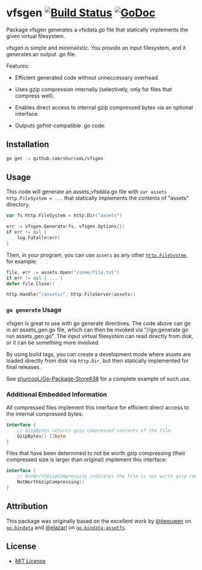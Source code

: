 # vfsgen [![Build Status](https://travis-ci.org/shurcooL/vfsgen.svg?branch=master)](https://travis-ci.org/shurcooL/vfsgen) [![GoDoc](https://godoc.org/github.com/shurcooL/vfsgen?status.svg)](https://godoc.org/github.com/shurcooL/vfsgen)

Package vfsgen generates a vfsdata.go file that statically implements the given virtual filesystem.

vfsgen is simple and minimalistic. You provide an input filesystem, and it generates an output .go file.

Features:

-	Efficient generated code without unneccessary overhead.

-	Uses gzip compression internally (selectively, only for files that compress well).

-	Enables direct access to internal gzip compressed bytes via an optional interface.

-	Outputs gofmt-compatible .go code.

Installation
------------

```bash
go get -u github.com/shurcooL/vfsgen
```

Usage
-----

This code will generate an assets_vfsdata.go file with `var assets http.FileSystem = ...` that statically implements the contents of "assets" directory.

```Go
var fs http.FileSystem = http.Dir("assets")

err := vfsgen.Generate(fs, vfsgen.Options{})
if err != nil {
	log.Fatalln(err)
}
```

Then, in your program, you can use `assets` as any other [`http.FileSystem`](https://godoc.org/net/http#FileSystem), for example:

```Go
file, err := assets.Open("/some/file.txt")
if err != nil { ... }
defer file.Close()
```

```Go
http.Handle("/assets/", http.FileServer(assets))
```

### `go generate` Usage

vfsgen is great to use with go generate directives. The code above can go in an assets_gen.go file, which can then be invoked via "//go:generate go run assets_gen.go". The input virtual filesystem can read directly from disk, or it can be something more involved.

By using build tags, you can create a development mode where assets are loaded directly from disk via `http.Dir`, but then statically implemented for final releases.

See [shurcooL/Go-Package-Store#38](https://github.com/shurcooL/Go-Package-Store/pull/38) for a complete example of such use.

### Additional Embedded Information

All compressed files implement this interface for efficient direct access to the internal compressed bytes:

```Go
interface {
	// GzipBytes returns gzip compressed contents of the file.
	GzipBytes() []byte
}
```

Files that have been determined to not be worth gzip compressing (their compressed size is larger than original) implement this interface:

```Go
interface {
	// NotWorthGzipCompressing indicates the file is not worth gzip compressing.
	NotWorthGzipCompressing()
}
```

Attribution
-----------

This package was originally based on the excellent work by [@jteeuwen](https://github.com/jteeuwen) on [`go-bindata`](https://github.com/jteeuwen/go-bindata) and [@elazarl](https://github.com/elazarl) on [`go-bindata-assetfs`](https://github.com/elazarl/go-bindata-assetfs).

License
-------

-	[MIT License](http://opensource.org/licenses/mit-license.php)
